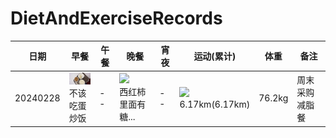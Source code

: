 # DietAndExerciseRecords

| 日期 | 早餐 | 午餐 | 晚餐 | 宵夜 | 运动(累计) | 体重 | 备注 |
| -------| ------- | ------- |------- |------- |------- |------- |------- |
| 20240228 | <img src="./assets/240228_1.jpg" width="80"><br>不该吃蛋炒饭| --  |<img src="./assets/240228_3.jpg" width="80"><br>西红柿里面有糖... | --| <img src="./assets/240228_2.jpg" width="80"><br>6.17km(6.17km)| 76.2kg| 周末采购减脂餐 |





